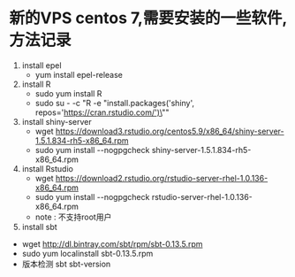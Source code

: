 # 新的VPS centos 7,需要安装的一些软件,方法记录
1. install epel
   * yum install epel-release
2. install R
   * sudo yum install R
   * sudo su - -c "R -e \"install.packages('shiny', repos='https://cran.rstudio.com/')\""
3. install shiny-server
   * wget https://download3.rstudio.org/centos5.9/x86_64/shiny-server-1.5.1.834-rh5-x86_64.rpm
   * sudo yum install --nogpgcheck shiny-server-1.5.1.834-rh5-x86_64.rpm
4. install Rstudio
   * wget https://download2.rstudio.org/rstudio-server-rhel-1.0.136-x86_64.rpm
   * sudo yum install --nogpgcheck rstudio-server-rhel-1.0.136-x86_64.rpm
   * note : 不支持root用户
5. install sbt
  * wget http://dl.bintray.com/sbt/rpm/sbt-0.13.5.rpm
  * sudo yum localinstall sbt-0.13.5.rpm
  * 版本检测 sbt sbt-version


